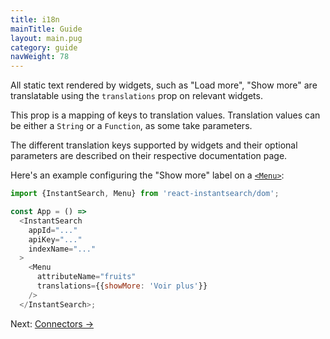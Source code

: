 ```yaml
---
title: i18n
mainTitle: Guide
layout: main.pug
category: guide
navWeight: 78
---
```


All static text rendered by widgets, such as "Load more", "Show more" are translatable using the
`translations` prop on relevant widgets.

This prop is a mapping of keys to translation values. Translation values can be either a `String` or a `Function`, as some take parameters.

The different translation keys supported by widgets and their optional parameters are described on their respective documentation page.

Here's an example configuring the "Show more" label on a [`<Menu>`](widgets/Menu.html):

```javascript
import {InstantSearch, Menu} from 'react-instantsearch/dom';

const App = () =>
  <InstantSearch
    appId="..."
    apiKey="..."
    indexName="..."
  >
    <Menu
      attributeName="fruits"
      translations={{showMore: 'Voir plus'}}
    />
  </InstantSearch>;
```

<div class="guide-nav">
Next: <a href="guide/Connectors.html">Connectors →</a>
</div>
